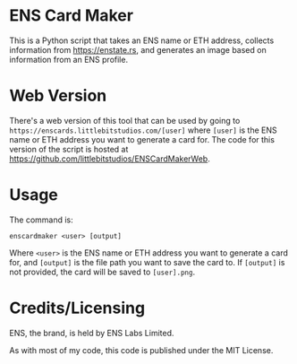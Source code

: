 # ENS Card Maker
This is a Python script that takes an ENS name or ETH address, collects information from https://enstate.rs, and generates an image based on information from an ENS profile.

# Web Version
There's a web version of this tool that can be used by going to `https://enscards.littlebitstudios.com/[user]` where `[user]` is the ENS name or ETH address you want to generate a card for.
The code for this version of the script is hosted at https://github.com/littlebitstudios/ENSCardMakerWeb.

# Usage
The command is:
```
enscardmaker <user> [output]
```
Where `<user>` is the ENS name or ETH address you want to generate a card for, and `[output]` is the file path you want to save the card to. If `[output]` is not provided, the card will be saved to `[user].png`.

# Credits/Licensing
ENS, the brand, is held by ENS Labs Limited.

As with most of my code, this code is published under the MIT License.

